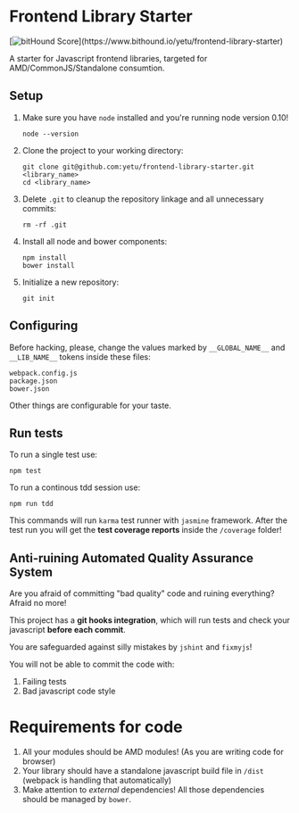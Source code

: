 # Frontend Library Starter
[![bitHound Score](https://www.bithound.io/yetu/frontend-library-starter/badges/score.svg?)](https://www.bithound.io/yetu/frontend-library-starter)

A starter for Javascript frontend libraries, targeted for AMD/CommonJS/Standalone consumtion.

## Setup

1. Make sure you have `node` installed and you're running node version 0.10!

    ```
    node --version
    ```

1. Clone the project to your working directory:

    ```
    git clone git@github.com:yetu/frontend-library-starter.git <library_name>
    cd <library_name>
    ```

1. Delete `.git` to cleanup the repository linkage and all unnecessary commits:

    ```
    rm -rf .git
    ```

1. Install all node and bower components:

   ```
   npm install
   bower install
   ```

1. Initialize a new repository:

   ```
   git init
   ```

## Configuring

Before hacking, please, change the values marked by `__GLOBAL_NAME__` and `__LIB_NAME__` tokens inside these files:

```
webpack.config.js
package.json
bower.json
```

Other things are configurable for your taste.

## Run tests

To run a single test use:

```
npm test
```

To run a continous tdd session use:

```
npm run tdd
```

This commands will run `karma` test runner with `jasmine` framework.
After the test run you will get the **test coverage reports** inside the `/coverage` folder!

## Anti-ruining Automated Quality Assurance System

Are you afraid of committing "bad quality" code and ruining everything?
Afraid no more!

This project has a **git hooks integration**, which will run tests and check your javascript **before each commit**.

You are safeguarded against silly mistakes by `jshint` and `fixmyjs`!

You will not be able to commit the code with:

1. Failing tests
2. Bad javascript code style

# Requirements for code

1. All your modules should be AMD modules! (As you are writing code for browser)
2. Your library should have a standalone javascript build file in `/dist` (webpack is handling that automatically)
3. Make attention to *external* dependencies! All those dependencies should be managed by `bower`.
